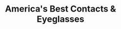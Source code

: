 ---
title: "America's Best Contacts & Eyeglasses"
url: /blue-springs/americas-best-contacts-und-eyeglasses/
shop: Optiker
---